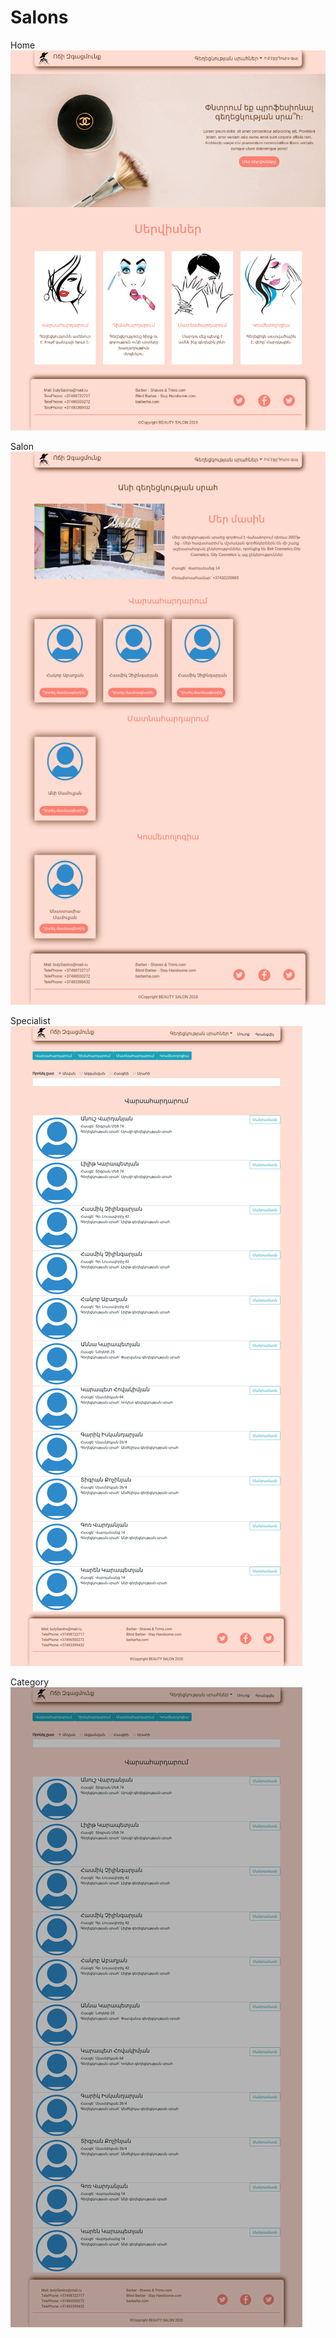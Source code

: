 # Salons

Home
![Home](/screenshots/Salon%20Home.png)

Salon
![Salon](/screenshots/Salon%20Ani.png)

Specialist
![Specialist](/screenshots/Category%20page.png)

Category
![Category](/screenshots/Salon%20Category.png)
